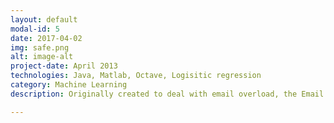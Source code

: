 ```yaml
---
layout: default
modal-id: 5
date: 2017-04-02
img: safe.png
alt: image-alt
project-date: April 2013
technologies: Java, Matlab, Octave, Logisitic regression
category: Machine Learning
description: Originally created to deal with email overload, the Email Classifier uses machine learning to predict whether an email is worth reading ("urgent"). Using primarily a feature set of 1000 words, I was able to classify my emails with ~80% accuracy.

---
```

